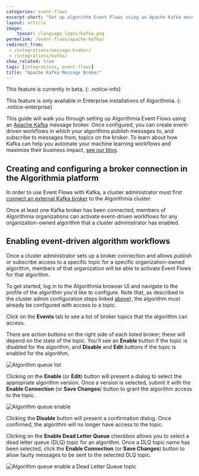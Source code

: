 ```yaml
---
categories: event-flows
excerpt-short: "Set up algorithm Event Flows using an Apache Kafka message broker"
layout: article
image:
    teaser: /language_logos/kafka.png
permalink: /event-flows/apache-kafka/
redirect_from:
 - /integrations/message-broker/
 - /integrations/kafka/
show_related: true
tags: [integrations, event-flows]
title: "Apache Kafka Message Broker"
---
```


This feature is currently in beta.
{: .notice-info}

This feature is only available in Enterprise installations of Algorithmia.
{: .notice-enterprise}

This guide will walk you through setting up Algorithmia Event Flows using an [Apache Kafka](https://kafka.apache.org/) message broker. Once configured, you can create event-driven workflows in which your algorithms publish messages to, and subscribe to messages from, topics on the broker. To learn about how Kafka can help you automate your machine learning workflows and maximize their business impact, [see our blog](https://algorithmia.com/blog/use-new-kafka-event-driven-algorithm-workflows-to-automate-models-in-production-and-maximize-their-impact).

## Creating and configuring a broker connection in the Algorithmia platform

In order to use Event Flows with Kafka, a cluster administrator must first [connect an external Kafka broker](https://training.algorithmia.com/exploring-the-admin-panel/807062) to the Algorithmia cluster.

Once at least one Kafka broker has been connected, members of Algorithmia organizations can activate event-driven workflows for any organization-owned algorithm that a cluster administrator has enabled.

## Enabling event-driven algorithm workflows

Once a cluster administrator sets up a broker connection and allows publish or subscribe access to a specific topic for a specific organization-owned algorithm, members of that organization will be able to activate Event Flows for that algorithm.

To get started, log in to the Algorithmia browser UI and navigate to the profile of the algorithm you'd like to configure. Note that, as described in the cluster admin configuration steps linked [above](#creating-and-configuring-a-broker-connection-in-the-algorithmia-platform)), the algorithm must already be configured with access to a topic.

Click on the **Events** tab to see a list of broker topics that the algorithm can access.

There are action buttons on the right side of each listed broker; these will depend on the state of the topic. You'll see an **Enable** button if the topic is disabled for the algorithm, and **Disable** and **Edit** buttons if the topic is enabled for the algorithm.

<img src="{{site.cdnurl}}{{site.baseurl}}/images/post_images/message-broker/algorithm-queue-list.png" alt="Algorithm queue list">

Clicking on the **Enable** (or **Edit**) button will present a dialog to select the appropriate algorithm version. Once a version is selected, submit it with the **Enable Connection** (or **Save Changes**) button to grant the algorithm access to the topic.

<img src="{{site.cdnurl}}{{site.baseurl}}/images/post_images/message-broker/algorithm-queue-enable.png" alt="Algorithm queue enable">

Clicking the **Disable** button will present a confirmation dialog. Once confirmed, the algorithm will no longer have access to the topic.

Clicking on the **Enable Dead Letter Queue** checkbox allows you to select a dead letter queue (DLQ) topic for an algorithm. Once a DLQ topic name has been selected, click the **Enable Connection** (or **Save Changes**) button to allow faulty messages to be sent to the selected DLQ topic.

<img src="{{site.cdnurl}}{{site.baseurl}}/images/post_images/message-broker/algorithm-queue-enable-dlq.png" alt="Algorithm queue enable a Dead Letter Queue topic">
